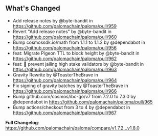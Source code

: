 ## What's Changed
* Add release notes by @byte-bandit in https://github.com/palomachain/paloma/pull/959
* Revert "Add release notes" by @byte-bandit in https://github.com/palomachain/paloma/pull/960
* Bump cosmossdk.io/math from 1.1.1 to 1.1.2 by @dependabot in https://github.com/palomachain/paloma/pull/956
* feat: Migrate Pigeon TTL to block height by @byte-bandit in https://github.com/palomachain/paloma/pull/962
* feat: 🔧 prevent jailing high stake validators by @byte-bandit in https://github.com/palomachain/paloma/pull/963
* Gravity Rewrite by @ToasterTheBrave in https://github.com/palomachain/paloma/pull/964
* Fix signing of gravity batches by @ToasterTheBrave in https://github.com/palomachain/paloma/pull/966
* Bump github.com/cosmos/ibc-go/v7 from 7.2.0 to 7.3.0 by @dependabot in https://github.com/palomachain/paloma/pull/965
* Bump actions/checkout from 3 to 4 by @dependabot in https://github.com/palomachain/paloma/pull/967


**Full Changelog**: https://github.com/palomachain/paloma/compare/v1.7.2...v1.8.0

